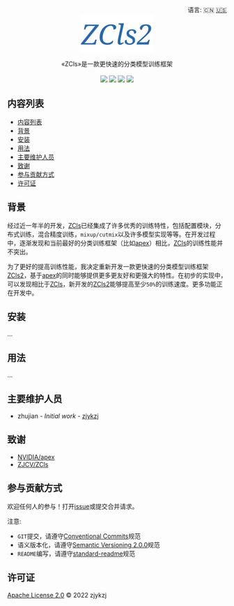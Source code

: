 <div align="right">
  语言:
    🇨🇳
  <a title="英语" href="./README.md">🇺🇸</a>
</div>

 <div align="center"><a title="" href="https://github.com/ZJCV/ZCls2"><img align="center" src="./imgs/ZCls2.png"></a></div>

<p align="center">
  «ZCls»是一款更快速的分类模型训练框架
<br>
<br>
  <a href="https://github.com/RichardLitt/standard-readme"><img src="https://img.shields.io/badge/standard--readme-OK-green.svg?style=flat-square"></a>
  <a href="https://conventionalcommits.org"><img src="https://img.shields.io/badge/Conventional%20Commits-1.0.0-yellow.svg"></a>
  <a href="http://commitizen.github.io/cz-cli/"><img src="https://img.shields.io/badge/commitizen-friendly-brightgreen.svg"></a>
  <a href="https://pypi.org/project/zcls/"><img src="https://img.shields.io/badge/PYPI-zcls-brightgreen"></a>
</p>

## 内容列表

- [内容列表](#内容列表)
- [背景](#背景)
- [安装](#安装)
- [用法](#用法)
- [主要维护人员](#主要维护人员)
- [致谢](#致谢)
- [参与贡献方式](#参与贡献方式)
- [许可证](#许可证)

## 背景

经过近一年半的开发，[ZCls](https://github.com/ZJCV/ZCls)已经集成了许多优秀的训练特性，包括配置模块，分布式训练，混合精度训练，`mixup/cutmix`以及许多模型实现等等。在开发过程中，逐渐发现和当前最好的分类训练框架（比如[apex](https://github.com/NVIDIA/apex/tree/master/examples/imagenet)）相比，[ZCls](https://github.com/ZJCV/ZCls)的训练性能并不突出。

为了更好的提高训练性能，我决定重新开发一款更快速的分类模型训练框架[ZCls2](https://github.com/ZJCV/ZCls2)，基于[apex](https://github.com/NVIDIA/apex/tree/master/examples/imagenet)的同时能够提供更多更友好和更强大的特性。在初步的实现中，可以发现相比于[ZCls](https://github.com/ZJCV/ZCls)，新开发的[ZCls2](https://github.com/ZJCV/ZCls2)能够提高至少`50%`的训练速度。更多功能正在开发中。

## 安装

...

## 用法

...

## 主要维护人员

* zhujian - *Initial work* - [zjykzj](https://github.com/zjykzj)

## 致谢

* [NVIDIA/apex](https://github.com/NVIDIA/apex/tree/master/examples/imagenet)
* [ZJCV/ZCls](https://github.com/ZJCV/ZCls)

## 参与贡献方式

欢迎任何人的参与！打开[issue](https://github.com/ZJCV/ZCls2/issues)或提交合并请求。

注意:

* `GIT`提交，请遵守[Conventional Commits](https://www.conventionalcommits.org/en/v1.0.0-beta.4/)规范
* 语义版本化，请遵守[Semantic Versioning 2.0.0](https://semver.org)规范
* `README`编写，请遵守[standard-readme](https://github.com/RichardLitt/standard-readme)规范

## 许可证

[Apache License 2.0](LICENSE) © 2022 zjykzj